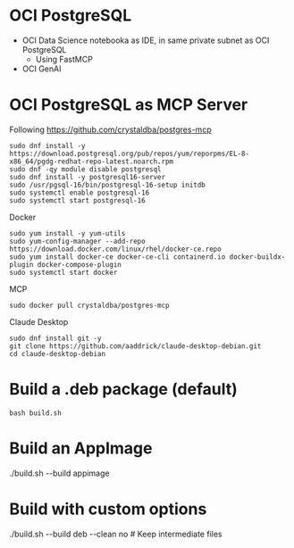 # OCI PostgreSQL 

- OCI Data Science notebooka as IDE, in same private subnet as OCI PostgreSQL
    - Using FastMCP 
- OCI GenAI





# OCI PostgreSQL as MCP Server

Following https://github.com/crystaldba/postgres-mcp

```
sudo dnf install -y https://download.postgresql.org/pub/repos/yum/reporpms/EL-8-x86_64/pgdg-redhat-repo-latest.noarch.rpm
sudo dnf -qy module disable postgresql
sudo dnf install -y postgresql16-server
sudo /usr/pgsql-16/bin/postgresql-16-setup initdb
sudo systemctl enable postgresql-16
sudo systemctl start postgresql-16
```


Docker
```
sudo yum install -y yum-utils  
sudo yum-config-manager --add-repo https://download.docker.com/linux/rhel/docker-ce.repo
sudo yum install docker-ce docker-ce-cli containerd.io docker-buildx-plugin docker-compose-plugin
sudo systemctl start docker
```

MCP
```
sudo docker pull crystaldba/postgres-mcp
```

Claude Desktop
```
sudo dnf install git -y
git clone https://github.com/aaddrick/claude-desktop-debian.git
cd claude-desktop-debian
```
# Build a .deb package (default)

```
bash build.sh
```

# Build an AppImage
./build.sh --build appimage

# Build with custom options
./build.sh --build deb --clean no  # Keep intermediate files
